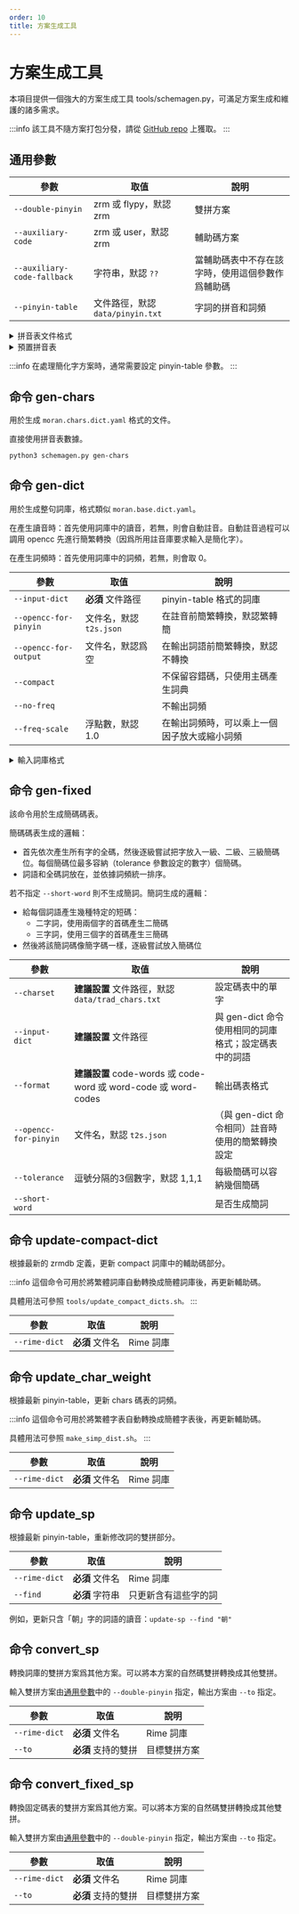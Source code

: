 ```yaml
---
order: 10
title: 方案生成工具
---
```


# 方案生成工具

本項目提供一個強大的方案生成工具 tools/schemagen.py，可滿足方案生成和維護的諸多需求。

:::info
該工具不隨方案打包分發，請從 [GitHub repo](https://github.com/rimeinn/rime-moran/blob/main/tools/schemagen.py) 上獲取。
:::

## 通用參數

| 參數                          | 取值                        | 說明                       |
| --------------------------- | ------------------------- | ------------------------ |
| `--double-pinyin`           | zrm 或 flypy，默認 zrm        | 雙拼方案                     |
| `--auxiliary-code`          | zrm 或 user，默認 zrm         | 輔助碼方案                    |
| `--auxiliary-code-fallback` | 字符串，默認 `??`               | 當輔助碼表中不存在該字時，使用這個參數作爲輔助碼 |
| `--pinyin-table`            | 文件路徑，默認 `data/pinyin.txt` | 字詞的拼音和詞頻                 |

<details>

<summary>拼音表文件格式</summary>

使用 tab 分隔的三列數據，依次是字詞、讀音和詞頻。詞語的讀音可留空，這些讀音會被自動生成。例：

```
〇	ling	981
音樂會	yin yue hui	1361
新聞辦		718
```

</details>

<details>

<summary>預置拼音表</summary>

* `data/pinyin.txt` 繁體數據，來自 Rime 八股文和朙月拼音
* `data/pinyin_simp.txt` 簡體數據，來自 Rime 八股文和 pinyin\_simp

</details>

:::info
在處理簡化字方案時，通常需要設定 pinyin-table 參數。
:::

## 命令 gen-chars

用於生成 `moran.chars.dict.yaml` 格式的文件。

直接使用拼音表數據。

```bash
python3 schemagen.py gen-chars
```

## 命令 gen-dict

用於生成整句詞庫，格式類似 `moran.base.dict.yaml`。

在產生讀音時：首先使用詞庫中的讀音，若無，則會自動註音。自動註音過程可以調用 opencc 先進行簡繁轉換（因爲所用註音庫要求輸入是簡化字）。

在產生詞頻時：首先使用詞庫中的詞頻，若無，則會取 0。

| 參數                    | 取值                | 說明                     |
| --------------------- | ----------------- | ---------------------- |
| `--input-dict`        | **必須** 文件路徑       | pinyin-table 格式的詞庫     |
| `--opencc-for-pinyin` | 文件名，默認 `t2s.json` | 在註音前簡繁轉換，默認繁轉簡         |
| `--opencc-for-output` | 文件名，默認爲空          | 在輸出詞語前簡繁轉換，默認不轉換       |
| `--compact`           |                   | 不保留容錯碼，只使用主碼產生詞典       |
| `--no-freq`           |                   | 不輸出詞頻                  |
| `--freq-scale`        | 浮點數，默認 1.0        | 在輸出詞頻時，可以乘上一個因子放大或縮小詞頻 |

<details>

<summary>輸入詞庫格式</summary>

完整格式應是 pinyin-table 格式，即三個數據分別是詞、讀音、詞頻。

詞庫讀入時對兩列數據的情況做了兼容，同時支持詞、讀音和詞、詞頻兩種格式。即支持如下格式：

```
你好	ni hao
再見	123
```

</details>

## 命令 gen-fixed

該命令用於生成簡碼碼表。

簡碼碼表生成的邏輯：

* 首先依次產生所有字的全碼，然後逐級嘗試把字放入一級、二級、三級簡碼位。每個簡碼位最多容納（tolerance 參數設定的數字）個簡碼。
* 詞語和全碼詞放在，並依據詞頻統一排序。

若不指定 `--short-word` 則不生成簡詞。簡詞生成的邏輯：

* 給每個詞語產生幾種特定的短碼：
  * 二字詞，使用兩個字的首碼產生二簡碼
  * 三字詞，使用三個字的首碼產生三簡碼
* 然後將該簡詞碼像簡字碼一樣，逐級嘗試放入簡碼位

| 參數                    | 取值                                                       | 說明                              |
| --------------------- | -------------------------------------------------------- | ------------------------------- |
| `--charset`           | **建議設置** 文件路徑，默認 `data/trad_chars.txt`                   | 設定碼表中的單字                        |
| `--input-dict`        | **建議設置** 文件路徑                                            | 與 gen-dict 命令使用相同的詞庫格式；設定碼表中的詞語 |
| `--format`            | **建議設置** code-words 或 code-word 或 word-code 或 word-codes | 輸出碼表格式                          |
| `--opencc-for-pinyin` | 文件名，默認 `t2s.json`                                        | （與 gen-dict 命令相同）註音時使用的簡繁轉換設定   |
| `--tolerance`         | 逗號分隔的3個數字，默認 1,1,1                                       | 每級簡碼可以容納幾個簡碼                    |
| `--short-word`        |                                                          | 是否生成簡詞                          |

## 命令 update-compact-dict

根據最新的 zrmdb 定義，更新 compact 詞庫中的輔助碼部分。

:::info
這個命令可用於將繁體詞庫自動轉換成簡體詞庫後，再更新輔助碼。

具體用法可參照 `tools/update_compact_dicts.sh。`
:::

| 參數            | 取值         | 說明      |
| ------------- | ---------- | ------- |
| `--rime-dict` | **必須** 文件名 | Rime 詞庫 |

## 命令 update\_char\_weight

根據最新 pinyin-table，更新 chars 碼表的詞頻。

:::info
這個命令可用於將繁體字表自動轉換成簡體字表後，再更新輔助碼。

具體用法可參照 `make_simp_dist.sh`。
:::

| 參數            | 取值         | 說明      |
| ------------- | ---------- | ------- |
| `--rime-dict` | **必須** 文件名 | Rime 詞庫 |

## 命令 update\_sp

根據最新 pinyin-table，重新修改詞的雙拼部分。

| 參數            | 取值         | 說明         |
| ------------- | ---------- | ---------- |
| `--rime-dict` | **必須** 文件名 | Rime 詞庫    |
| `--find`      | **必須** 字符串 | 只更新含有這些字的詞 |

例如，更新只含「朝」字的詞語的讀音：`update-sp --find "朝"`

## 命令 convert\_sp

轉換詞庫的雙拼方案爲其他方案。可以將本方案的自然碼雙拼轉換成其他雙拼。

輸入雙拼方案由[通用參數](./index.md#通用參數)中的 `--double-pinyin` 指定，輸出方案由 `--to` 指定。

| 參數            | 取值           | 說明      |
| ------------- | ------------ | ------- |
| `--rime-dict` | **必須** 文件名   | Rime 詞庫 |
| `--to`        | **必須** 支持的雙拼 | 目標雙拼方案  |

## 命令 convert\_fixed\_sp

轉換固定碼表的雙拼方案爲其他方案。可以將本方案的自然碼雙拼轉換成其他雙拼。

輸入雙拼方案由[通用參數](./index.md#通用參數)中的 `--double-pinyin` 指定，輸出方案由 `--to` 指定。

| 參數            | 取值           | 說明      |
| ------------- | ------------ | ------- |
| `--rime-dict` | **必須** 文件名   | Rime 詞庫 |
| `--to`        | **必須** 支持的雙拼 | 目標雙拼方案  |
